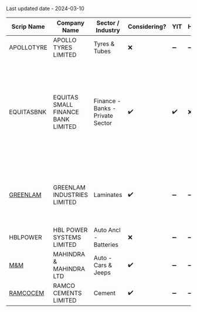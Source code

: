 Last updated date - 2024-03-10

| Scrip Name                          | Company Name                       | Sector / Industry                | Considering? | YIT | HYIT | QIT | MIT | WIT | DIT | HIT | Remarks                                                                                                                                                                              |
| ----------------------------------- | ---------------------------------- | -------------------------------- | ------------ | --- | ---- | --- | --- | --- | --- | --- | ------------------------------------------------------------------------------------------------------------------------------------------------------------------------------------ |
| APOLLOTYRE                          | APOLLO TYRES LIMITED               | Tyres & Tubes                    | ❌            | ➖   | ➖    | ➖   | ➖   | ➖   | ➖   | ➖   | No Good price action                                                                                                                                                                 |
| EQUITASBNK                          | EQUITAS SMALL FINANCE BANK LIMITED | Finance - Banks - Private Sector | ✔️           | ✔️  | ❌    | ❌   | ➖   | ➖   | ➖   | ➖   | YIT - Trade is good. At origin of ATH movement  <br>MIT - Trade seems a little compromising. I will not go for aggressive trade  <br>WIT - Not enough data on chart to find anything |
| [GREENLAM](../GREENLAM/GREENLAM.md) | GREENLAM INDUSTRIES LIMITED        | Laminates                        | ✔️           | ➖   | ➖    | ➖   | ✔️  | ❌   | ➖   | ➖   | WIT - Not enough data on local to track back  <br>MIT - Coinciding zone. Looks promising                                                                                             |
| HBLPOWER                            | HBL POWER SYSTEMS LIMITED          | Auto Ancl - Batteries            | ❌            | ➖   | ➖    | ➖   | ➖   | ➖   | ➖   | ➖   |                                                                                                                                                                                      |
| [M&M](../M&M/M&M.md)                | MAHINDRA & MAHINDRA LTD            | Auto - Cars & Jeeps              | ✔️           | ➖   | ➖    | ➖   | ✔️  | ✔️  | ➖   | ➖   |                                                                                                                                                                                      |
| [RAMCOCEM](../RAMCOCEM/RAMCOCEM.md) | RAMCO CEMENTS LIMITED              | Cement                           | ✔️           | ➖   | ➖    | ✔️  | ➖   | ➖   | ➖   | ➖   |                                                                                                                                                                                      |